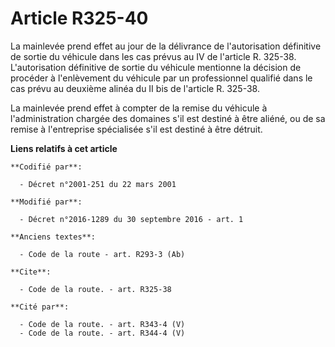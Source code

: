 # Article R325-40

La mainlevée prend effet au jour de la délivrance de l'autorisation définitive de sortie du véhicule dans les cas prévus au
IV de l'article R. 325-38. L'autorisation définitive de sortie du véhicule mentionne la décision de procéder à l'enlèvement
du véhicule par un professionnel qualifié dans le cas prévu au deuxième alinéa du II bis de l'article R. 325-38.

La mainlevée prend effet à compter de la remise du véhicule à l'administration chargée des domaines s'il est destiné à être
aliéné, ou de sa remise à l'entreprise spécialisée s'il est destiné à être détruit.

**Liens relatifs à cet article**

	**Codifié par**:

	  - Décret n°2001-251 du 22 mars 2001

	**Modifié par**:

	  - Décret n°2016-1289 du 30 septembre 2016 - art. 1

	**Anciens textes**:

	  - Code de la route - art. R293-3 (Ab)

	**Cite**:

	  - Code de la route. - art. R325-38

	**Cité par**:

	  - Code de la route. - art. R343-4 (V)
	  - Code de la route. - art. R344-4 (V)
